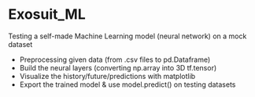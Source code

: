 # Exosuit_ML

Testing a self-made Machine Learning model (neural network) on a mock dataset 
- Preprocessing given data (from .csv files to pd.Dataframe)
- Build the neural layers (converting np.array into 3D tf.tensor)
- Visualize the history/future/predictions with matplotlib 
- Export the trained model & use model.predict() on testing datasets
